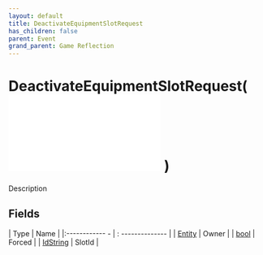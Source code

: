 ```yaml
---
layout: default
title: DeactivateEquipmentSlotRequest
has_children: false
parent: Event
grand_parent: Game Reflection
---
```

# DeactivateEquipmentSlotRequest( ![ EntityEventBase ](game-reflection/events/entity_event_base.md) )
Description 

## Fields
| Type | Name |
|:------------ - | : -------------- |
| [Entity](game-reflection/classes/entity.md) | Owner |
| [bool](game-reflection/components/bool.md) | Forced |
| [IdString](game-reflection/components/id_string.md) | SlotId |
